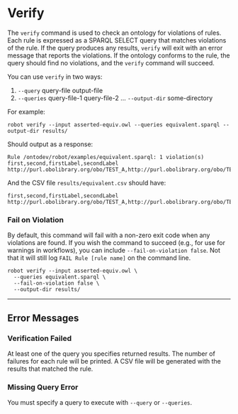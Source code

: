 # Verify

The `verify` command is used to check an ontology for violations of rules. Each rule is expressed as a SPARQL SELECT query that matches violations of the rule. If the query produces any results, `verify` will exit with an error message that reports the violations. If the ontology conforms to the rule, the query should find no violations, and the `verify` command will succeed.

You can use `verify` in two ways:

1. `--query` query-file output-file
2. `--queries` query-file-1 query-file-2 ... `--output-dir` some-directory

For example:

```
robot verify --input asserted-equiv.owl --queries equivalent.sparql --output-dir results/
```

Should output as a response:

    Rule /ontodev/robot/examples/equivalent.sparql: 1 violation(s)
    first,second,firstLabel,secondLabel
    http://purl.obolibrary.org/obo/TEST_A,http://purl.obolibrary.org/obo/TEST_B,,

And the CSV file `results/equivalent.csv` should have:

    first,second,firstLabel,secondLabel
    http://purl.obolibrary.org/obo/TEST_A,http://purl.obolibrary.org/obo/TEST_B,,


### Fail on Violation

By default, this command will fail with a non-zero exit code when any violations are found. If you wish the command to succeed (e.g., for use for warnings in workflows), you can include `--fail-on-violation false`. Not that it will still log `FAIL Rule [rule name]` on the command line.

	robot verify --input asserted-equiv.owl \
	  --queries equivalent.sparql \
	  --fail-on-violation false \
	  --output-dir results/

---

## Error Messages

### Verification Failed

At least one of the query you specifies returned results. The number of failures for each rule will be printed. A CSV file will be generated with the results that matched the rule.

### Missing Query Error

You must specify a query to execute with `--query` or `--queries`.
